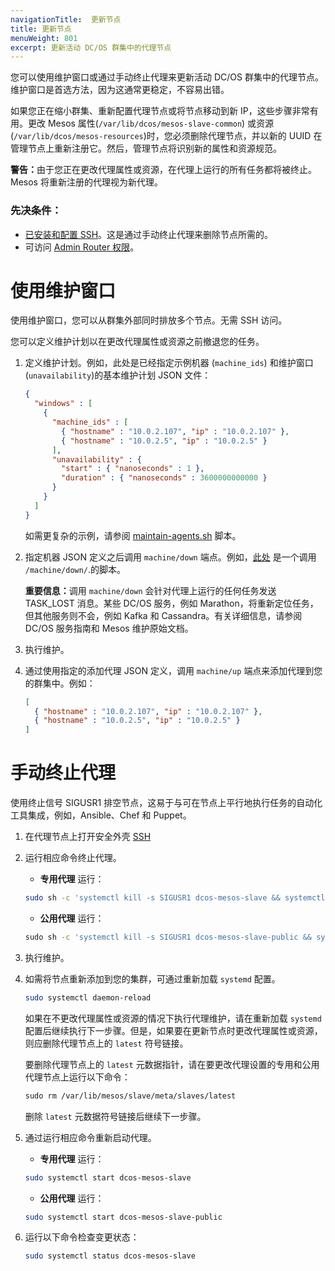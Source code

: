 ```yaml
---
navigationTitle:  更新节点
title: 更新节点
menuWeight: 801
excerpt: 更新活动 DC/OS 群集中的代理节点
---
```


您可以使用维护窗口或通过手动终止代理来更新活动 DC/OS 群集中的代理节点。维护窗口是首选方法，因为这通常更稳定，不容易出错。

如果您正在缩小群集、重新配置代理节点或将节点移动到新 IP，这些步骤非常有用。更改 Mesos 属性(`⁠⁠⁠⁠/var/lib/dcos/mesos-slave-common`⁠⁠⁠⁠) 或资源(⁠⁠⁠⁠`/var/lib/dcos/mesos-resources`⁠⁠⁠⁠)时，您必须删除代理节点，并以新的 UUID 在管理节点上重新注册它。然后，管理节点将识别新的属性和资源规范。

<p class="message--warning"><strong>警告：</strong>⁠⁠⁠由于您正在更改代理属性或资源，在代理上运行的所有任务都将被终止。Mesos 将重新注册的代理视为新代理。</p>

### 先决条件：

* [已安装和配置 SSH](/mesosphere/dcos/cn/1.13/administering-clusters/sshcluster/)。这是通过手动终止代理来删除节点所需的。
* 可访问 [Admin Router 权限](/mesosphere/dcos/cn/1.13/overview/architecture/components/#admin-router)。

# 使用维护窗口
使用维护窗口，您可以从群集外部同时排放多个节点。无需 SSH 访问。

您可以定义维护计划以在更改代理属性或资源之前撤退您的任务。

1. 定义维护计划。例如，此处是已经指定示例机器 (`machine_ids`) 和维护窗口(`unavailability`)的基本维护计划 JSON 文件：

    ```json
    {
      "windows" : [
        {
          "machine_ids" : [
            { "hostname" : "10.0.2.107", "ip" : "10.0.2.107" },
            { "hostname" : "10.0.2.5", "ip" : "10.0.2.5" }
          ],
          "unavailability" : {
            "start" : { "nanoseconds" : 1 },
            "duration" : { "nanoseconds" : 3600000000000 }
          }
        }
      ]
    }
    ```

    如需更复杂的示例，请参阅 [maintain-agents.sh](https://github.com/vishnu2kmohan/dcos-toolbox/blob/master/mesos/maintain-agents.sh) 脚本。

1. 指定机器 JSON 定义之后调用 `⁠⁠⁠⁠machine/down` 端点。例如，[此处](https://github.com/vishnu2kmohan/dcos-toolbox/blob/master/mesos/down-agents.sh) 是一个调用 `/machine/down/`.的脚本。

    <p class="message--important"><strong>重要信息：</strong>调用 <code>machine/down</code> 会针对代理上运行的任何任务发送 TASK_LOST 消息。某些 DC/OS 服务，例如 Marathon，将重新定位任务，但其他服务则不会，例如 Kafka 和 Cassandra。有关详细信息，请参阅 DC/OS 服务指南和 Mesos 维护原始文档。</p>

1. 执行维护。
1. 通过使用指定的添加代理 JSON 定义，调用 `⁠⁠⁠⁠machine/up` 端点来添加代理到您的群集中。例如：

    ```json
    [
      { "hostname" : "10.0.2.107", "ip" : "10.0.2.107" },
      { "hostname" : "10.0.2.5", "ip" : "10.0.2.5" }
    ]
    ```

# 手动终止代理
使用终止信号 SIGUSR1 排空节点，这易于与可在节点上平行地执行任务的自动化工具集成，例如，Ansible、Chef 和 Puppet。

1. 在代理节点上打开安全外壳 [SSH](/mesosphere/dcos/cn/1.13/administering-clusters/sshcluster/)

1. 运行相应命令终止代理。
    -  **专用代理** 运行：

      ```bash
      sudo sh -c 'systemctl kill -s SIGUSR1 dcos-mesos-slave && systemctl stop dcos-mesos-slave'
      ```

    -  **公用代理** 运行：

      ```bash
      ⁠⁠⁠⁠sudo sh -c 'systemctl kill -s SIGUSR1 dcos-mesos-slave-public && systemctl stop dcos-mesos-slave-public'
      ```

1. 执行维护。

1. 如需将节点重新添加到您的集群，可通过重新加载 `systemd` 配置。

    ```bash
    sudo systemctl daemon-reload
    ```

    如果在不更改代理属性或资源的情况下执行代理维护，请在重新加载 `systemd` 配置后继续执行下一步骤。但是，如果要在更新节点时更改代理属性或资源，则应删除代理节点上的 `latest` 符号链接。

    要删除代理节点上的 `latest` 元数据指针，请在要更改代理设置的专用和公用代理节点上运行以下命令：

    ```bash
    ⁠⁠⁠⁠sudo rm /var/lib/mesos/slave/meta/slaves/latest
    ```
    删除 `latest` 元数据符号链接后继续下一步骤。

1. 通过运行相应命令重新启动代理。
    -  **专用代理** 运行：

      ```bash
      sudo systemctl start dcos-mesos-slave
      ```

    -  **公用代理** 运行：

      ```bash
      sudo systemctl start dcos-mesos-slave-public
      ```
      
1. 运行以下命令检查变更状态：

    ```bash
    sudo systemctl status dcos-mesos-slave
    ```
